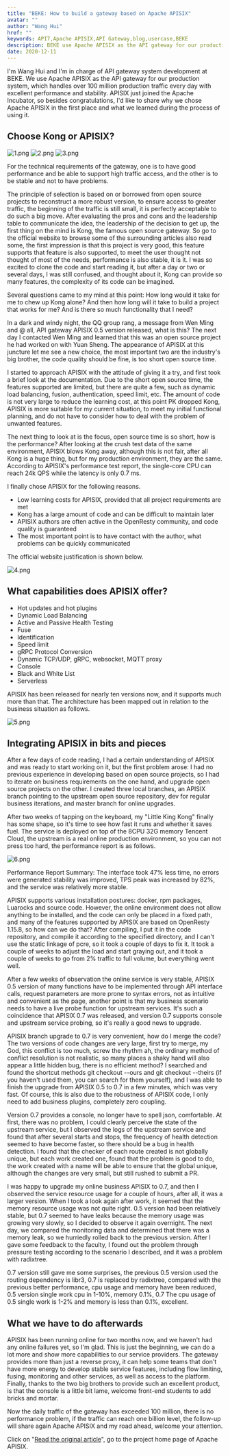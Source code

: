 ```yaml
---
title: "BEKE: How to build a gateway based on Apache APISIX"
avatar: ""
author: "Wang Hui"
href: ""
keywords: API7,Apache APISIX,API Gateway,blog,usercase,BEKE
description: BEKE use Apache APISIX as the API gateway for our production system to handle over 100 million production traffic every day with excellent performance and stability.
date: 2020-12-11
---
```


I'm Wang Hui and I'm in charge of API gateway system development at BEKE. We use Apache APISIX as the API gateway for our production system, which handles over 100 million production traffic every day with excellent performance and stability. APISIX just joined the Apache Incubator, so besides congratulations, I'd like to share why we chose Apache APISIX in the first place and what we learned during the process of using it.

## Choose Kong or APISIX?

![1.png](https://static.apiseven.com/2020/05/1588752135-Snipaste_2020-05-06_16-02-04.png)
![2.png](https://static.apiseven.com/2020/05/1588756665-Snipaste_2020-05-06_17-17-29.png)
![3.png](https://static.apiseven.com/2020/05/1588756618-Snipaste_2020-05-06_17-16-13.png)

For the technical requirements of the gateway, one is to have good performance and be able to support high traffic access, and the other is to be stable and not to have problems.

The principle of selection is based on or borrowed from open source projects to reconstruct a more robust version, to ensure access to greater traffic, the beginning of the traffic is still small, it is perfectly acceptable to do such a big move. After evaluating the pros and cons and the leadership table to communicate the idea, the leadership of the decision to get up, the first thing on the mind is Kong, the famous open source gateway. So go to the official website to browse some of the surrounding articles also read some, the first impression is that this project is very good, this feature supports that feature is also supported, to meet the user thought not thought of most of the needs, performance is also stable, it is it. I was so excited to clone the code and start reading it, but after a day or two or several days, I was still confused, and thought about it, Kong can provide so many features, the complexity of its code can be imagined.

Several questions came to my mind at this point: How long would it take for me to chew up Kong alone? And then how long will it take to build a project that works for me? And is there so much functionality that I need?

In a dark and windy night, the QQ group rang, a message from Wen Ming and @ all, API gateway APISIX 0.5 version released, what is this? The next day I contacted Wen Ming and learned that this was an open source project he had worked on with Yuan Sheng. The appearance of APISIX at this juncture let me see a new choice, the most important two are the industry's big brother, the code quality should be fine, is too short open source time.

I started to approach APISIX with the attitude of giving it a try, and first took a brief look at the documentation. Due to the short open source time, the features supported are limited, but there are quite a few, such as dynamic load balancing, fusion, authentication, speed limit, etc. The amount of code is not very large to reduce the learning cost, at this point PK dropped Kong, APISIX is more suitable for my current situation, to meet my initial functional planning, and do not have to consider how to deal with the problem of unwanted features.

The next thing to look at is the focus, open source time is so short, how is the performance? After looking at the crush test data of the same environment, APISIX blows Kong away, although this is not fair, after all Kong is a huge thing, but for my production environment, they are the same. According to APISIX's performance test report, the single-core CPU can reach 24k QPS while the latency is only 0.7 ms.

I finally chose APISIX for the following reasons.

+ Low learning costs for APISIX, provided that all project requirements are met
+ Kong has a large amount of code and can be difficult to maintain later
+ APISIX authors are often active in the OpenResty community, and code quality is guaranteed
+ The most important point is to have contact with the author, what problems can be quickly communicated

The official website justification is shown below.

![4.png](https://static.apiseven.com/2020/05/1588756618-Snipaste_2020-05-06_17-16-13.png)

## What capabilities does APISIX offer?

+ Hot updates and hot plugins
+ Dynamic Load Balancing
+ Active and Passive Health Testing
+ Fuse
+ Identification
+ Speed limit
+ gRPC Protocol Conversion
+ Dynamic TCP/UDP, gRPC, websocket, MQTT proxy
+ Console
+ Black and White List
+ Serverless

APISIX has been released for nearly ten versions now, and it supports much more than that. The architecture has been mapped out in relation to the business situation as follows.

![5.png](https://static.apiseven.com/2020/05/1588756665-Snipaste_2020-05-06_17-17-29.png)

## Integrating APISIX in bits and pieces

After a few days of code reading, I had a certain understanding of APISIX and was ready to start working on it, but the first problem arose: I had no previous experience in developing based on open source projects, so I had to iterate on business requirements on the one hand, and upgrade open source projects on the other. I created three local branches, an APISIX branch pointing to the upstream open source repository, dev for regular business iterations, and master branch for online upgrades.

After two weeks of tapping on the keyboard, my "Little King Kong" finally has some shape, so it's time to see how fast it runs and whether it saves fuel. The service is deployed on top of the 8CPU 32G memory Tencent Cloud, the upstream is a real online production environment, so you can not press too hard, the performance report is as follows.

![6.png](https://static.apiseven.com/2020/05/1588756713-Snipaste_2020-05-06_17-18-13.png)

Performance Report Summary: The interface took 47% less time, no errors were generated stability was improved, TPS peak was increased by 82%, and the service was relatively more stable.

APISIX supports various installation postures: docker, rpm packages, Luarocks and source code. However, the online environment does not allow anything to be installed, and the code can only be placed in a fixed path, and many of the features supported by APISIX are based on OpenResty 1.15.8, so how can we do that? After compiling, I put it in the code repository, and compile it according to the specified directory, and I can't use the static linkage of pcre, so it took a couple of days to fix it. It took a couple of weeks to adjust the load and start graying out, and it took a couple of weeks to go from 2% traffic to full volume, but everything went well.

After a few weeks of observation the online service is very stable, APISIX 0.5 version of many functions have to be implemented through API interface calls, request parameters are more prone to syntax errors, not as intuitive and convenient as the page, another point is that my business scenario needs to have a live probe function for upstream services. It's such a coincidence that APISIX 0.7 was released, and version 0.7 supports console and upstream service probing, so it's really a good news to upgrade.

APISIX branch upgrade to 0.7 is very convenient, how do I merge the code? The two versions of code changes are very large, first try to merge, my God, this conflict is too much, screw the rhythm ah, the ordinary method of conflict resolution is not realistic, so many places a shaky hand will also appear a little hidden bug, there is no efficient method? I searched and found the shortcut methods git checkout --ours and git checkout --theirs (if you haven't used them, you can search for them yourself), and I was able to finish the upgrade from APISIX 0.5 to 0.7 in a few minutes, which was very fast. Of course, this is also due to the robustness of APISIX code, I only need to add business plugins, completely zero coupling.

Version 0.7 provides a console, no longer have to spell json, comfortable. At first, there was no problem, I could clearly perceive the state of the upstream service, but I observed the logs of the upstream service and found that after several starts and stops, the frequency of health detection seemed to have become faster, so there should be a bug in health detection. I found that the checker of each route created is not globally unique, but each work created one, found that the problem is good to do, the work created with a name will be able to ensure that the global unique, although the changes are very small, but still rushed to submit a PR.

I was happy to upgrade my online business APISIX to 0.7, and then I observed the service resource usage for a couple of hours, after all, it was a larger version. When I took a look again after work, it seemed that the memory resource usage was not quite right. 0.5 version had been relatively stable, but 0.7 seemed to have leaks because the memory usage was growing very slowly, so I decided to observe it again overnight. The next day, we compared the monitoring data and determined that there was a memory leak, so we hurriedly rolled back to the previous version. After I gave some feedback to the faculty, I found out the problem through pressure testing according to the scenario I described, and it was a problem with radixtree.

0.7 version still gave me some surprises, the previous 0.5 version used the routing dependency is libr3, 0.7 is replaced by radixtree, compared with the previous better performance, cpu usage and memory have been reduced, 0.5 version single work cpu in 1-10%, memory 0.1%, 0.7 The cpu usage of 0.5 single work is 1-2% and memory is less than 0.1%, excellent.

## What we have to do afterwards

APISIX has been running online for two months now, and we haven't had any online failures yet, so I'm glad. This is just the beginning, we can do a lot more and show more capabilities to our service providers. The gateway provides more than just a reverse proxy, it can help some teams that don't have more energy to develop stable service features, including flow limiting, fusing, monitoring and other services, as well as access to the platform. Finally, thanks to the two big brothers to provide such an excellent product, is that the console is a little bit lame, welcome front-end students to add bricks and mortar.

Now the daily traffic of the gateway has exceeded 100 million, there is no performance problem, if the traffic can reach one billion level, the follow-up will share again Apache APISIX and my road ahead, welcome your attention.

Click on "[Read the original article](https://apisix.apache.org)", go to the project home page of Apache APISIX.
